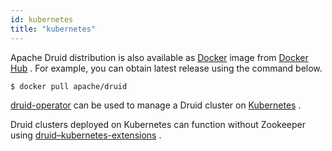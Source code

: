 ```yaml
---
id: kubernetes
title: "kubernetes"
---
```


<!--
  ~ Licensed to the Apache Software Foundation (ASF) under one
  ~ or more contributor license agreements.  See the NOTICE file
  ~ distributed with this work for additional information
  ~ regarding copyright ownership.  The ASF licenses this file
  ~ to you under the Apache License, Version 2.0 (the
  ~ "License"); you may not use this file except in compliance
  ~ with the License.  You may obtain a copy of the License at
  ~
  ~   http://www.apache.org/licenses/LICENSE-2.0
  ~
  ~ Unless required by applicable law or agreed to in writing,
  ~ software distributed under the License is distributed on an
  ~ "AS IS" BASIS, WITHOUT WARRANTIES OR CONDITIONS OF ANY
  ~ KIND, either express or implied.  See the License for the
  ~ specific language governing permissions and limitations
  ~ under the License.
  -->


Apache Druid distribution is also available as [Docker](https://www.docker.com/) image from [Docker Hub](https://hub.docker.com/r/apache/druid) . For example, you can obtain latest release using the command below.

```
$ docker pull apache/druid
```

[druid-operator](https://github.com/druid-io/druid-operator) can be used to manage a Druid cluster on [Kubernetes](https://kubernetes.io/) .

Druid clusters deployed on Kubernetes can function without Zookeeper using [druid–kubernetes-extensions](../development/extensions-core/kubernetes.md) .
